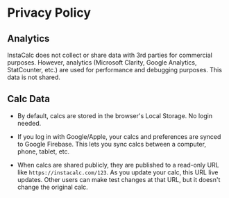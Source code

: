 # Privacy Policy

## Analytics

InstaCalc does not collect or share data with 3rd parties for commercial purposes. However, analytics (Microsoft Clarity, Google Analytics, StatCounter, etc.) are used for performance and debugging purposes. This data is not shared.

## Calc Data

* By default, calcs are stored in the browser's Local Storage. No login needed.

* If you log in with Google/Apple, your calcs and preferences are synced to Google Firebase. This lets you sync calcs between a computer, phone, tablet, etc.

* When calcs are shared publicly, they are published to a read-only URL like `https://instacalc.com/123`. As you update your calc, this URL live updates. Other users can make test changes at that URL, but it doesn't change the original calc.
